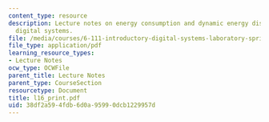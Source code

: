 ```yaml
---
content_type: resource
description: Lecture notes on energy consumption and dynamic energy dissipation in
  digital systems.
file: /media/courses/6-111-introductory-digital-systems-laboratory-spring-2006/38df2a594fdb6d0a95990dcb1229957d_l16_print.pdf
file_type: application/pdf
learning_resource_types:
- Lecture Notes
ocw_type: OCWFile
parent_title: Lecture Notes
parent_type: CourseSection
resourcetype: Document
title: l16_print.pdf
uid: 38df2a59-4fdb-6d0a-9599-0dcb1229957d
---
```

